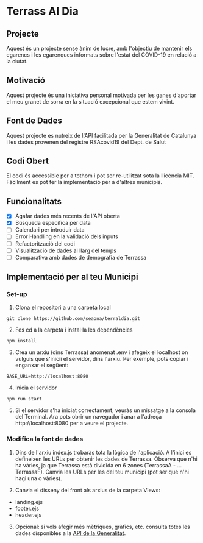 # Terrass Al Dia
## Projecte
Aquest és un projecte sense ànim de lucre, amb l'objectiu de mantenir els egarencs i les egarenques informats sobre l'estat del COVID-19 en relació a la ciutat. 
## Motivació
Aquest projecte és una iniciativa personal motivada per les ganes d'aportar el meu granet de sorra en la situació excepcional que estem vivint.
## Font de Dades
Aquest projecte es nutreix de l'API facilitada per la Generalitat de Catalunya i les dades provenen del registre RSAcovid19 del Dept. de Salut
## Codi Obert
El codi és accessible per a tothom i pot ser re-utilitzat sota la llicència MIT. Fàcilment es pot fer la implementació per a d'altres municipis.
## Funcionalitats
- [x] Agafar dades més recents de l'API oberta
- [x] Búsqueda específica per data
- [ ] Calendari per introduir data
- [ ] Error Handling en la validació dels inputs
- [ ] Refactorització del codi 
- [ ] Visualització de dades al llarg del temps
- [ ] Comparativa amb dades de demografia de Terrassa

## Implementació per al teu Municipi
### Set-up
1. Clona el repositori a una carpeta local

```git clone https://github.com/seaona/terraldia.git```

2. Fes cd a la carpeta i instal·la les dependències

```npm install```

3. Crea un arxiu (dins Terrassa) anomenat .env i afegeix el localhost on vulguis que s'inicii el servidor, dins l'arxiu. Per exemple, pots copiar i enganxar el següent:

```BASE_URL=http://localhost:8080```

4. Inicia el servidor 

```npm run start```

5. Si el servidor s'ha iniciat correctament, veuràs un missatge a la consola del Terminal. Ara pots obrir un navegador i anar a l'adreça http://localhost:8080 per a veure el projecte. 

### Modifica la font de dades
1. Dins de l'arxiu index.js trobaràs tota la lògica de l'aplicació. A l'inici es defineixen les URLs per obtenir les dades de Terrassa. Observa que n'hi ha vàries, ja que Terrassa està dividida en 6 zones (TerrassaA - ... TerrassaF). Canvia les URLs per les del teu municipi (pot ser que n'hi hagi una o vàries).

2. Canvia el disseny del front als arxius de la carpeta Views:
- landing.ejs
- footer.ejs
- header.ejs

3. Opcional: si vols afegir més mètriques, gràfics, etc. consulta totes les dades disponibles a la [API de la Generalitat](https://analisi.transparenciacatalunya.cat/Salut/Registre-de-casos-de-COVID-19-realitzats-a-Catalun/xuwf-dxjd).
